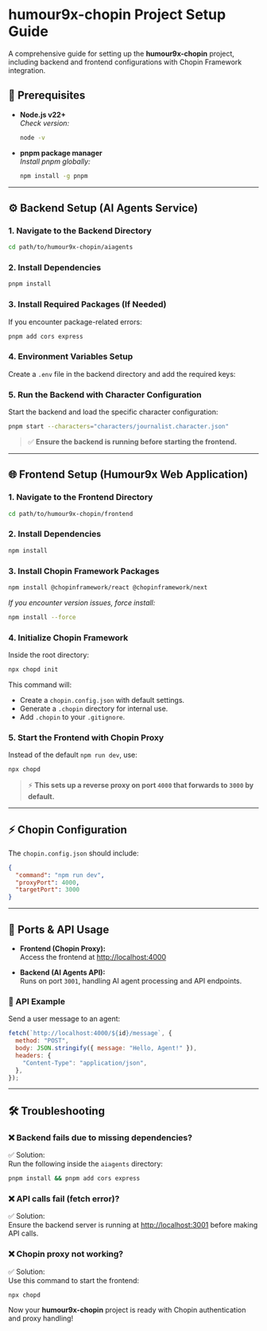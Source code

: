  # humour9x-chopin Project Setup Guide

A comprehensive guide for setting up the **humour9x-chopin** project, including backend and frontend configurations with Chopin Framework integration.

## 🚀 Prerequisites

- **Node.js v22+**  
  _Check version:_  
  ```bash
  node -v
  ```

- **pnpm package manager**  
  _Install pnpm globally:_  
  ```bash
  npm install -g pnpm
  ```

---

## ⚙️ Backend Setup (AI Agents Service)

### 1. Navigate to the Backend Directory

```bash
cd path/to/humour9x-chopin/aiagents
```

### 2. Install Dependencies

```bash
pnpm install
```

### 3. Install Required Packages (If Needed)

If you encounter package-related errors:

```bash
pnpm add cors express
```

### 4. Environment Variables Setup

Create a `.env` file in the backend directory and add the required keys:

 
### 5. Run the Backend with Character Configuration

Start the backend and load the specific character configuration:

```bash
pnpm start --characters="characters/journalist.character.json"
```

> ✅ **Ensure the backend is running before starting the frontend.**

---

## 🌐 Frontend Setup (Humour9x Web Application)

### 1. Navigate to the Frontend Directory

```bash
cd path/to/humour9x-chopin/frontend
```

### 2. Install Dependencies

```bash
npm install
```

### 3. Install Chopin Framework Packages

```bash
npm install @chopinframework/react @chopinframework/next
```

_If you encounter version issues, force install:_

```bash
npm install --force
```

### 4. Initialize Chopin Framework

Inside the root directory:

```bash
npx chopd init
```

This command will:

- Create a `chopin.config.json` with default settings.
- Generate a `.chopin` directory for internal use.
- Add `.chopin` to your `.gitignore`.

### 5. Start the Frontend with Chopin Proxy

Instead of the default `npm run dev`, use:

```bash
npx chopd
```

> ⚡ **This sets up a reverse proxy on port `4000` that forwards to `3000` by default.**

---

## ⚡ Chopin Configuration

The `chopin.config.json` should include:

```json
{
  "command": "npm run dev",
  "proxyPort": 4000,
  "targetPort": 3000
}
```

---

## 🔌 Ports & API Usage

- **Frontend (Chopin Proxy):**  
  Access the frontend at [http://localhost:4000](http://localhost:4000)

- **Backend (AI Agents API):**  
  Runs on port `3001`, handling AI agent processing and API endpoints.

### 📱 API Example

Send a user message to an agent:

```js
fetch(`http://localhost:4000/${id}/message`, {
  method: "POST",
  body: JSON.stringify({ message: "Hello, Agent!" }),
  headers: {
    "Content-Type": "application/json",
  },
});
```

---

## 🛠️ Troubleshooting

### ❌ Backend fails due to missing dependencies?
✅ Solution:  
Run the following inside the `aiagents` directory:
```bash
pnpm install && pnpm add cors express
```

### ❌ API calls fail (fetch error)?
✅ Solution:  
Ensure the backend server is running at [http://localhost:3001](http://localhost:3001) before making API calls.

### ❌ Chopin proxy not working?
✅ Solution:  
Use this command to start the frontend:
```bash
npx chopd
```

 
Now your **humour9x-chopin** project is ready with Chopin authentication and proxy handling!  

